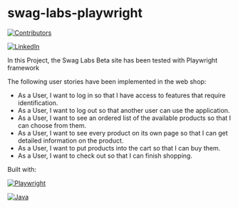 # swag-labs-playwright

[![Contributors][contributors-shield]][contributors-url]

[![LinkedIn][linkedin-shield]][linkedin-url]

In this Project, the Swag Labs Beta site has been tested with Playwright framework

The following user stories have been implemented in the web shop:

- As a User, I want to log in so that I have access to features that require identification.
- As a User, I want to log out so that another user can use the application.
- As a User, I want to see an ordered list of the available products so that I can choose from them.
- As a User, I want to see every product on its own page so that I can get detailed information on the product.
- As a User, I want to put products into the cart so that I can buy them.
- As a User, I want to check out so that I can finish shopping.

Built with:

[![Playwright][playwright-shield]][playwright-url]

[![Java][java-shield]][java-url]

[contributors-shield]: https://img.shields.io/github/contributors/sarkadins/swag-labs-playwright
[contributors-url]: https://github.com/sarkadins/swag-labs-playwright/graphs/contributors
[linkedin-shield]: https://img.shields.io/badge/LinkedIn-0077B5?style=for-the-badge&logo=linkedin&logoColor=white
[linkedin-url]: https://www.linkedin.com/in/soma-sarkadi-nagy-1558a498/
[playwright-shield]: https://img.shields.io/badge/Playwright-end_to_end_tests-blue
[playwright-url]: https://playwright.dev/
[java-shield]: https://img.shields.io/badge/Java-ED8B00?style=for-the-badge&logo=openjdk&logoColor=white
[java-url]: https://www.java.com/en/